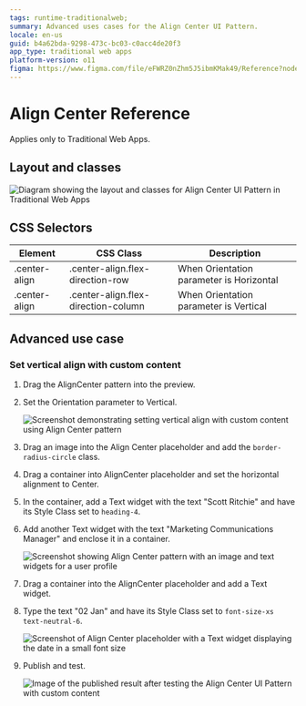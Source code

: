```yaml
---
tags: runtime-traditionalweb; 
summary: Advanced uses cases for the Align Center UI Pattern.
locale: en-us
guid: b4a62bda-9298-473c-bc03-c0acc4de20f3
app_type: traditional web apps
platform-version: o11
figma: https://www.figma.com/file/eFWRZ0nZhm5J5ibmKMak49/Reference?node-id=615:357
---
```


# Align Center Reference

<div class="info" markdown="1">

Applies only to Traditional Web Apps.

</div>

## Layout and classes

![Diagram showing the layout and classes for Align Center UI Pattern in Traditional Web Apps](images/aligncenter-8-diag.png "Align Center Layout Diagram")

## CSS Selectors

| **Element** |  **CSS Class** |  **Description**  |
| --- | --- | --- |
| .center-align | .center-align.flex-direction-row | When Orientation parameter is Horizontal |
| .center-align | .center-align.flex-direction-column | When Orientation parameter is Vertical |

## Advanced use case

### Set vertical align with custom content

1. Drag the AlignCenter pattern into the preview.

1. Set the Orientation parameter to Vertical.

    ![Screenshot demonstrating setting vertical align with custom content using Align Center pattern](images/aligncenter-9-ss.png "Align Center Vertical Orientation Screenshot")

1. Drag an image into the Align Center placeholder and add the `border-radius-circle` class.

1. Drag a container into AlignCenter placeholder and set the horizontal alignment to Center.

1. In the container, add a Text widget with the text "Scott Ritchie" and have its Style Class set to `heading-4`.

1. Add another Text widget with the text "Marketing Communications Manager" and enclose it in a container.

    ![Screenshot showing Align Center pattern with an image and text widgets for a user profile](images/aligncenter-10-ss.png "Align Center with Custom Content Screenshot")

1. Drag a container into the AlignCenter placeholder and add a Text widget.

1. Type the text "02 Jan" and have its Style Class set to `font-size-xs text-neutral-6`.

    ![Screenshot of Align Center placeholder with a Text widget displaying the date in a small font size](images/aligncenter-11-ss.png "Align Center Text Widget Screenshot")

1. Publish and test.

    ![Image of the published result after testing the Align Center UI Pattern with custom content](images/aligncenter-12.png "Align Center Published Result")
